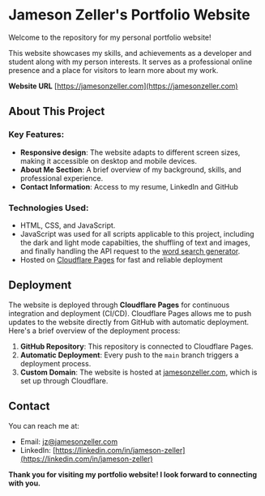 # Jameson Zeller's Portfolio Website

Welcome to the repository for my personal portfolio website!

This website showcases my skills, and achievements as a developer and student along with my person interests. It serves as a professional online presence and a place for visitors to learn more about my work.

**Website URL** [https://jamesonzeller.com](https://jamesonzeller.com)

## About This Project

### Key Features:

- **Responsive design**: The website adapts to different screen sizes, making it accessible on desktop and mobile devices.
- **About Me Section**: A brief overview of my background, skills, and professional experience.
- **Contact Information**: Access to my resume, LinkedIn and GitHub

### Technologies Used:
- HTML, CSS, and JavaScript.
- JavaScript was used for all scripts applicable to this project, including the dark and light mode capabilties, the shuffling of text and images, and finally handling the API request to the [word search generator](https://jamesonzeller.com/wordsearch).
- Hosted on [Cloudflare Pages](https://pages.cloudflare.com) for fast and reliable deployment

## Deployment

The website is deployed through **Cloudflare Pages** for continuous integration and deployment (CI/CD). Cloudflare Pages allows me to push updates to the website directly from GitHub with automatic deployment. Here's a brief overview of the deployment process:

1. **GitHub Repository**: This repository is connected to Cloudflare Pages.
2. **Automatic Deployment**: Every push to the `main` branch triggers a deployment process.
3. **Custom Domain**: The website is hosted at [jamesonzeller.com](https://jamesonzeller.com), which is set up through Cloudflare.

## Contact

You can reach me at:
- Email: [jz@jamesonzeller.com](mailto:jz@jamesonzeller.com)
- LinkedIn: [https://linkedin.com/in/jameson-zeller](https://linkedin.com/in/jameson-zeller)

**Thank you for visiting my portfolio website! I look forward to connecting with you.**

